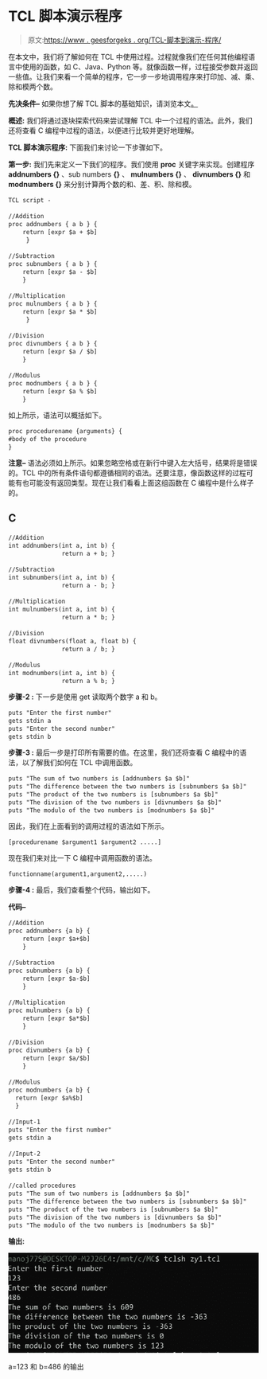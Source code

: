 # TCL 脚本演示程序

> 原文:[https://www . geesforgeks . org/TCL-脚本到演示-程序/](https://www.geeksforgeeks.org/tcl-script-to-demonstrate-procedures/)

在本文中，我们将了解如何在 TCL 中使用过程。过程就像我们在任何其他编程语言中使用的函数，如 C、Java、Python 等。就像函数一样，过程接受参数并返回一些值。让我们来看一个简单的程序，它一步一步地调用程序来打印加、减、乘、除和模两个数。

**先决条件–**
如果你想了解 TCL 脚本的基础知识，请浏览本文[。](https://www.geeksforgeeks.org/basics-of-ns2-and-otcltcl-script/)

**概述:**
我们将通过逐块探索代码来尝试理解 TCL 中一个过程的语法。此外，我们还将查看 C 编程中过程的语法，以便进行比较并更好地理解。

**TCL 脚本演示程序:**
下面我们来讨论一下步骤如下。

**第一步:**
我们先来定义一下我们的程序。我们使用 **proc** 关键字来实现。创建程序 **addnumbers {}** 、sub numbers **{}** 、 **mulnumbers {}** 、 **divnumbers {}** 和 **modnumbers {}** 来分别计算两个数的和、差、积、除和模。

```
TCL script -

//Addition
proc addnumbers { a b } { 
    return [expr $a + $b]
     }

//Subtraction
proc subnumbers { a b } { 
    return [expr $a - $b] 
    } 

//Multiplication
proc mulnumbers { a b } { 
    return [expr $a * $b]
     } 

//Division
proc divnumbers { a b } { 
    return [expr $a / $b] 
    } 

//Modulus
proc modnumbers { a b } {
    return [expr $a % $b] 
    }
```

如上所示，语法可以概括如下。

```
proc procedurename {arguments} {
#body of the procedure
}
```

**注意–**
语法必须如上所示。如果忽略空格或在新行中键入左大括号，结果将是错误的。TCL 中的所有条件语句都遵循相同的语法。还要注意，像函数这样的过程可能有也可能没有返回类型。现在让我们看看上面这组函数在 C 编程中是什么样子的。

## C

```
//Addition
int addnumbers(int a, int b) {
               return a + b; }

//Subtraction
int subnumbers(int a, int b) {
               return a - b; }

//Multiplication
int mulnumbers(int a, int b) {
               return a * b; }

//Division
float divnumbers(float a, float b) {
               return a / b; }

//Modulus
int modnumbers(int a, int b) {
               return a % b; }
```

**步骤-2 :**
下一步是使用 get 读取两个数字 a 和 b。

```
puts "Enter the first number"
gets stdin a
puts "Enter the second number"
gets stdin b
```

**步骤-3 :**
最后一步是打印所有需要的值。在这里，我们还将查看 C 编程中的语法，以了解我们如何在 TCL 中调用函数。

```
puts "The sum of two numbers is [addnumbers $a $b]"
puts "The difference between the two numbers is [subnumbers $a $b]"
puts "The product of the two numbers is [subnumbers $a $b]"
puts "The division of the two numbers is [divnumbers $a $b]"
puts "The modulo of the two numbers is [modnumbers $a $b]"
```

因此，我们在上面看到的调用过程的语法如下所示。

```
[procedurename $argument1 $argument2 .....]
```

现在我们来对比一下 C 编程中调用函数的语法。

```
functionname(argument1,argument2,.....)
```

**步骤-4 :**
最后，我们查看整个代码，输出如下。

**代码–**

```
//Addition
proc addnumbers {a b} {
    return [expr $a+$b] 
    }

//Subtraction
proc subnumbers {a b} {
    return [expr $a-$b]
    }

//Multiplication
proc mulnumbers {a b} {
    return [expr $a*$b]  
    }

//Division
proc divnumbers {a b} {
    return [expr $a/$b]
    }

//Modulus
proc modnumbers {a b} {
  return [expr $a%$b]  
  } 

//Input-1
puts "Enter the first number"
gets stdin a

//Input-2
puts "Enter the second number"
gets stdin b

//called procedures
puts "The sum of two numbers is [addnumbers $a $b]"
puts "The difference between the two numbers is [subnumbers $a $b]"
puts "The product of the two numbers is [subnumbers $a $b]"
puts "The division of the two numbers is [divnumbers $a $b]"
puts "The modulo of the two numbers is [modnumbers $a $b]"
```

**输出:**

![](img/be36f7c4d4e60c4753fd07901361e380.png)

a=123 和 b=486 的输出